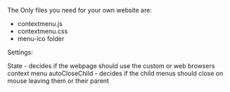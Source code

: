 The Only files you need for your own website are:
- contextmenu.js
- contextmenu.css
- menu-ico folder

Settings:

State - decides if the webpage should use the custom or web browsers context menu
autoCloseChild - decides if the child menus should close on mouse leaving them or their parent